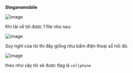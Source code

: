 **Steganomobile**

![image](https://github.com/user-attachments/assets/182dce04-9c35-44c3-bfe2-6b5b2bd3f459)

Khi tải về tôi được 1 file như sau:

![image](https://github.com/user-attachments/assets/0a2e6e7a-b6ee-4797-abe3-5cac1691f59d)

Suy nghĩ của tôi thì đây giống như bấm điện thoại số hồi đó.

![image](https://github.com/user-attachments/assets/9899559a-5279-4b37-88b6-1c3e9ff9f81d)

theo như vậy tôi sẽ được flag là `cellphone`
